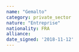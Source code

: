 ```yaml
---
name: "Gemalto"
category: private_sector
nature: "Entreprise"
nationality: FRA
alliance: 
date_signed: '2018-11-12'
---
```

    